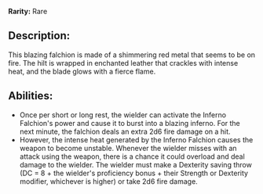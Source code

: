 **Rarity:** Rare

## Description:

This blazing falchion is made of a shimmering red metal that seems to be on fire. The hilt is wrapped in enchanted leather that crackles with intense heat, and the blade glows with a fierce flame.

## Abilities:

-   Once per short or long rest, the wielder can activate the Inferno Falchion's power and cause it to burst into a blazing inferno. For the next minute, the falchion deals an extra 2d6 fire damage on a hit.
-   However, the intense heat generated by the Inferno Falchion causes the weapon to become unstable. Whenever the wielder misses with an attack using the weapon, there is a chance it could overload and deal damage to the wielder. The wielder must make a Dexterity saving throw (DC = 8 + the wielder's proficiency bonus + their Strength or Dexterity modifier, whichever is higher) or take 2d6 fire damage.